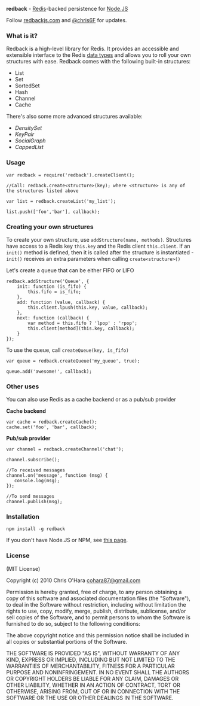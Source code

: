 **redback** - [Redis](http://redis.io/)-backed persistence for [Node.JS](http://nodejs.org/)

Follow [redbackjs.com](http://redbackjs.com/) and [@chris6F](twitter.com/chris6F) for updates.

### What is it?

Redback is a high-level library for Redis. It provides an accessible and extensible interface to the Redis [data types](http://redis.io/topics/data-types) and allows you to roll your own structures with ease. Redback comes with the following built-in structures:

- List
- Set
- SortedSet
- Hash
- Channel
- Cache

There's also some more advanced structures available:

- *DensitySet*
- *KeyPair*
- *SocialGraph*
- *CappedList*

### Usage

    var redback = require('redback').createClient();

    //Call: redback.create<structure>(key); where <structure> is any of the structures listed above

    var list = redback.createList('my_list');

    list.push(['foo','bar'], callback);

### Creating your own structures

To create your own structure, use `addStructure(name, methods)`.
Structures have access to a Redis key `this.key` and the Redis client
`this.client`. If an `init()` method is defined, then it is called after
the structure is instantiated - `init()` receives an extra parameters
when calling `create<structure>()`

Let's create a queue that can be either FIFO or LIFO

    redback.addStructure('Queue', {
        init: function (is_fifo) {
            this.fifo = is_fifo;
        },
        add: function (value, callback) {
            this.client.lpush(this.key, value, callback);
        },
        next: function (callback) {
            var method = this.fifo ? 'lpop' : 'rpop';
            this.client[method](this.key, callback);
        }
    });

To use the queue, call `createQueue(key, is_fifo)`

    var queue = redback.createQueue('my_queue', true);

    queue.add('awesome!', callback);

### Other uses

You can also use Redis as a cache backend or as a pub/sub provider

**Cache backend**

    var cache = redback.createCache();
    cache.set('foo', 'bar', callback);

**Pub/sub provider**

    var channel = redback.createChannel('chat');

    channel.subscribe();

    //To received messages
    channel.on('message', function (msg) {
       console.log(msg);
    });

    //To send messages
    channel.publish(msg);

### Installation

    npm install -g redback

If you don't have Node.JS or NPM, see [this page](https://github.com/chriso/redback/wiki/Node.JS-and-NPM).

### License

(MIT License)

Copyright (c) 2010 Chris O'Hara <cohara87@gmail.com>

Permission is hereby granted, free of charge, to any person obtaining
a copy of this software and associated documentation files (the
"Software"), to deal in the Software without restriction, including
without limitation the rights to use, copy, modify, merge, publish,
distribute, sublicense, and/or sell copies of the Software, and to
permit persons to whom the Software is furnished to do so, subject to
the following conditions:

The above copyright notice and this permission notice shall be
included in all copies or substantial portions of the Software.

THE SOFTWARE IS PROVIDED "AS IS", WITHOUT WARRANTY OF ANY KIND,
EXPRESS OR IMPLIED, INCLUDING BUT NOT LIMITED TO THE WARRANTIES OF
MERCHANTABILITY, FITNESS FOR A PARTICULAR PURPOSE AND
NONINFRINGEMENT. IN NO EVENT SHALL THE AUTHORS OR COPYRIGHT HOLDERS BE
LIABLE FOR ANY CLAIM, DAMAGES OR OTHER LIABILITY, WHETHER IN AN ACTION
OF CONTRACT, TORT OR OTHERWISE, ARISING FROM, OUT OF OR IN CONNECTION
WITH THE SOFTWARE OR THE USE OR OTHER DEALINGS IN THE SOFTWARE.
